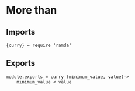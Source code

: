 # More than

## Imports

	{curry} = require 'ramda'


## Exports

	module.exports = curry (minimum_value, value)->
		minimum_value < value
